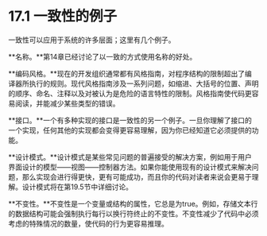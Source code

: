 # 17.1 一致性的例子

一致性可以应用于系统的许多层面；这里有几个例子。

**名称。**第14章已经讨论了以一致的方式使用名称的好处。

**编码风格。**现在的开发组织通常都有风格指南，对程序结构的限制超出了编译器所执行的规则。现代风格指南涉及一系列问题，如缩进、大括号的位置、声明的顺序、命名、注释以及对被认为是危险的语言特性的限制。风格指南使代码更容易阅读，并能减少某些类型的错误。

**接口。**一个有多种实现的接口是一致性的另一个例子。一旦你理解了接口的一个实现，任何其他的实现都会变得更容易理解，因为你已经知道它必须提供的功能。

**设计模式。**设计模式是某些常见问题的普遍接受的解决方案，例如用于用户界面设计的模型——视图——控制器方法。如果你能使用现有的设计模式来解决问题，那么实现会进行得更快，更有可能成功，而且你的代码对读者来说会更易于理解。设计模式将在第19.5节中详细讨论。

**不变性。**不变性是一个变量或结构的属性，它总是为true。例如，存储文本行的数据结构可能会强制执行每行以换行符终止的不变性。不变性减少了代码中必须考虑的特殊情况的数量，使代码的行为更容易推理。
